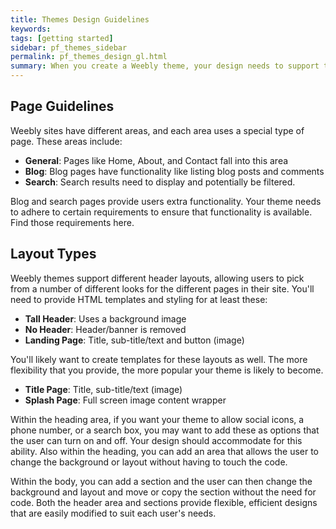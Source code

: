 ```yaml
---
title: Themes Design Guidelines
keywords:
tags: [getting started]
sidebar: pf_themes_sidebar
permalink: pf_themes_design_gl.html
summary: When you create a Weebly theme, your design needs to support the functionality found on the pages in the different areas of a Weebly site, as well support the elements often used on a site. For example, blog pages require certain functionality and elements, while pages that display products require something different. Gallery elements that display multiple images need to have specific styling available. Because users can easily switch between themes, you need to make sure that you follow these guidelines and requirements to ensure switching between themes is a smooth transition.
---
```

## Page Guidelines
Weebly sites have different areas, and each area uses a special type of page. These areas include:
* **General**: Pages like Home, About, and Contact fall into this area
* **Blog**: Blog pages have functionality like listing blog posts and comments
* **Search**: Search results need to display and potentially be filtered.

Blog and search pages provide users extra functionality. Your theme needs to adhere to certain requirements to ensure that functionality is available. Find those requirements here.

## Layout Types
Weebly themes support different header layouts, allowing users to pick from a number of different looks for the different pages in their site. You'll need to provide HTML templates and styling for at least these:
* **Tall Header**: Uses a background image
* **No Header**: Header/banner is removed
* **Landing Page**: Title, sub-title/text and button (image)

You'll likely want to create templates for these layouts as well. The more flexibility that you provide, the more popular your theme is likely to become.
* **Title Page**: Title, sub-title/text (image)
* **Splash Page**: Full screen image content wrapper

Within the heading area, if you want your theme to allow social icons, a phone number, or a search box, you may want to add these as options that the user can turn on and off. Your design should accommodate for this ability. Also within the heading, you can add an area that allows the user to change the background or layout without having to touch the code.

Within the body, you can add a section and the user can then change the background and layout and move or copy the section without the need for code. Both the header area and sections provide flexible, efficient designs that are easily modified to suit each user's needs.
